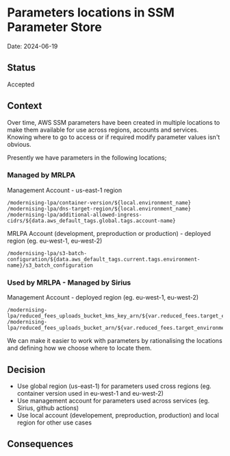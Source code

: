 # Parameters locations in SSM Parameter Store

Date: 2024-06-19

## Status

Accepted

## Context

Over time, AWS SSM parameters have been created in multiple locations to make them available for use across regions, accounts and services. Knowing where to go to access or if required modify parameter values isn't obvious.

Presently we have parameters in the following locations;

### Managed by MRLPA

Management Account - us-east-1 region

```text
/modernising-lpa/container-version/${local.environment_name}
/modernising-lpa/dns-target-region/${local.environment_name}
/modernising-lpa/additional-allowed-ingress-cidrs/${data.aws_default_tags.global.tags.account-name}
```

MRLPA Account (development, preproduction or production) - deployed region (eg. eu-west-1, eu-west-2)

```text
/modernising-lpa/s3-batch-configuration/${data.aws_default_tags.current.tags.environment-name}/s3_batch_configuration
```

### Used by MRLPA - Managed by Sirius

Management Account - deployed region (eg. eu-west-1, eu-west-2)

```text
/modernising-lpa/reduced_fees_uploads_bucket_kms_key_arn/${var.reduced_fees.target_environment}/${data.aws_region.current.region}
/modernising-lpa/reduced_fees_uploads_bucket_arn/${var.reduced_fees.target_environment}/${data.aws_region.current.region}
```

We can make it easier to work with parameters by rationalising the locations and defining how we choose where to locate them.

## Decision

- Use global region (us-east-1) for parameters used cross regions (eg. container version used in eu-west-1 and eu-west-2)
- Use management account for parameters used across services (eg. Sirius, github actions)
- Use local account (developement, preproduction, production) and local region for other use cases

## Consequences
